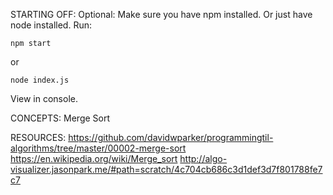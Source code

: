 STARTING OFF:
Optional: Make sure you have npm installed.
Or just have node installed.
Run:
```
npm start
```

or
```
node index.js
```

View in console.

CONCEPTS:
Merge Sort

RESOURCES:
https://github.com/davidwparker/programmingtil-algorithms/tree/master/00002-merge-sort
https://en.wikipedia.org/wiki/Merge_sort
http://algo-visualizer.jasonpark.me/#path=scratch/4c704cb686c3d1def3d7f801788fe7c7
